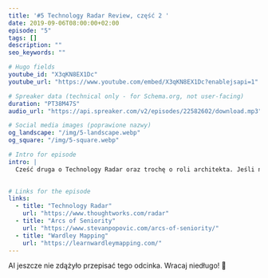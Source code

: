 ```yaml
---
title: '#5 Technology Radar Review, część 2 '
date: 2019-09-06T08:00:00+02:00
episode: "5"
tags: []
description: ""
seo_keywords: ""

# Hugo fields
youtube_id: "X3qKN8EX1Dc"
youtube_url: "https://www.youtube.com/embed/X3qKN8EX1Dc?enablejsapi=1"

# Spreaker data (technical only - for Schema.org, not user-facing)
duration: "PT38M47S"
audio_url: "https://api.spreaker.com/v2/episodes/22582602/download.mp3"

# Social media images (poprawione nazwy)
og_landscape: "/img/5-landscape.webp"
og_square: "/img/5-square.webp"

# Intro for episode
intro: |
  Cześć druga o Technology Radar oraz trochę o roli architekta. Jeśli nie słuchałeś poprzedniego odcinka, to warto to zrobić.
  

# Links for the episode
links:
  - title: "Technology Radar"
    url: "https://www.thoughtworks.com/radar"
  - title: "Arcs of Seniority"
    url: "https://www.stevanpopovic.com/arcs-of-seniority/"
  - title: "Wardley Mapping"
    url: "https://learnwardleymapping.com/"
---
```


AI jeszcze nie zdążyło przepisać tego odcinka. Wracaj niedługo! 🤖